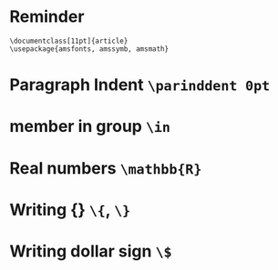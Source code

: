 # Reminder
```
\documentclass[11pt]{article}
\usepackage{amsfonts, amssymb, amsmath}
```

# Paragraph Indent ```\parinddent 0pt```

# member **in** group ```\in```

# Real numbers ```\mathbb{R}```

# Writing {} ```\{```, ```\}```

# Writing dollar sign ```\$```
